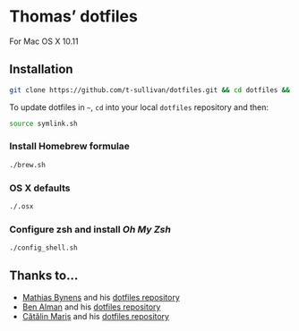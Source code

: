 # Thomas’ dotfiles
For Mac OS X 10.11

## Installation

```bash
git clone https://github.com/t-sullivan/dotfiles.git && cd dotfiles && source symlink.sh
```

To update dotfiles in `~`, `cd` into your local `dotfiles` repository and then:

```bash
source symlink.sh
```

### Install Homebrew formulae

```bash
./brew.sh
```

### OS X defaults

```bash
./.osx
```

### Configure zsh and install _Oh My Zsh_

```bash
./config_shell.sh
```

## Thanks to…
* [Mathias Bynens](https://mathiasbynens.be/) and his [dotfiles repository](https://github.com/mathiasbynens/dotfiles)
* [Ben Alman](http://benalman.com/) and his [dotfiles repository](https://github.com/cowboy/dotfiles)
* [Cătălin Mariș](https://github.com/alrra) and his [dotfiles repository](https://github.com/alrra/dotfiles)
